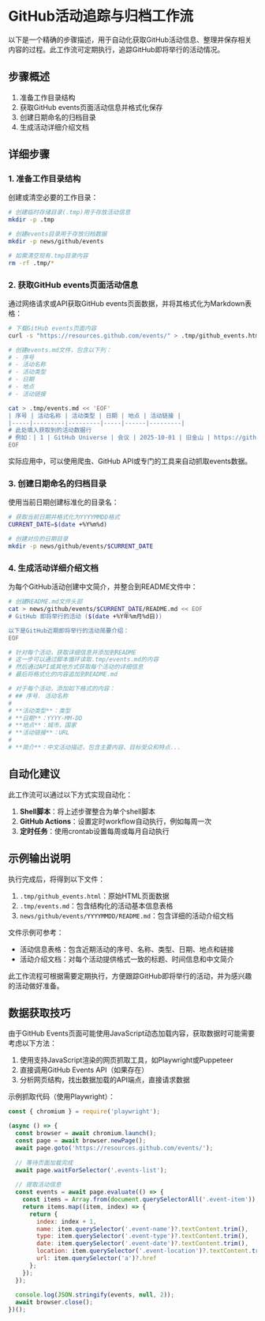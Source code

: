 # GitHub活动追踪与归档工作流

以下是一个精确的步骤描述，用于自动化获取GitHub活动信息、整理并保存相关内容的过程。此工作流可定期执行，追踪GitHub即将举行的活动情况。

## 步骤概述

1. 准备工作目录结构
2. 获取GitHub events页面活动信息并格式化保存
3. 创建日期命名的归档目录
4. 生成活动详细介绍文档

## 详细步骤

### 1. 准备工作目录结构

创建或清空必要的工作目录：

```bash
# 创建临时存储目录(.tmp)用于存放活动信息
mkdir -p .tmp

# 创建events目录用于存放归档数据
mkdir -p news/github/events

# 如需清空现有.tmp目录内容
rm -rf .tmp/*
```

### 2. 获取GitHub events页面活动信息

通过网络请求或API获取GitHub events页面数据，并将其格式化为Markdown表格：

```bash
# 下载GitHub events页面内容
curl -s "https://resources.github.com/events/" > .tmp/github_events.html

# 创建events.md文件，包含以下列：
# - 序号
# - 活动名称
# - 活动类型
# - 日期
# - 地点
# - 活动链接

cat > .tmp/events.md << 'EOF'
| 序号 | 活动名称 | 活动类型 | 日期 | 地点 | 活动链接 |
|-----|---------|---------|-----|------|---------|
# 此处填入获取到的活动数据行
# 例如：| 1 | GitHub Universe | 会议 | 2025-10-01 | 旧金山 | https://githubuniverse.com |
EOF
```

实际应用中，可以使用爬虫、GitHub API或专门的工具来自动抓取events数据。

### 3. 创建日期命名的归档目录

使用当前日期创建标准化的目录名：

```bash
# 获取当前日期并格式化为YYYYMMDD格式
CURRENT_DATE=$(date +%Y%m%d)

# 创建对应的日期目录
mkdir -p news/github/events/$CURRENT_DATE
```

### 4. 生成活动详细介绍文档

为每个GitHub活动创建中文简介，并整合到README文件中：

```bash
# 创建README.md文件头部
cat > news/github/events/$CURRENT_DATE/README.md << EOF
# GitHub 即将举行的活动 ($(date +%Y年%m月%d日))

以下是GitHub近期即将举行的活动简要介绍：
EOF

# 针对每个活动，获取详细信息并添加到README
# 这一步可以通过脚本循环读取.tmp/events.md的内容
# 然后通过API或其他方式获取每个活动的详细信息
# 最后将格式化的内容追加到README.md

# 对于每个活动，添加如下格式的内容：
# ## 序号. 活动名称
# 
# **活动类型**：类型
# **日期**：YYYY-MM-DD
# **地点**：城市，国家
# **活动链接**：URL
# 
# **简介**：中文活动描述，包含主要内容、目标受众和特点...
```

## 自动化建议

此工作流可以通过以下方式实现自动化：

1. **Shell脚本**：将上述步骤整合为单个shell脚本
2. **GitHub Actions**：设置定时workflow自动执行，例如每周一次
3. **定时任务**：使用crontab设置每周或每月自动执行

## 示例输出说明

执行完成后，将得到以下文件：

1. `.tmp/github_events.html`：原始HTML页面数据
2. `.tmp/events.md`：包含结构化的活动基本信息表格
3. `news/github/events/YYYYMMDD/README.md`：包含详细的活动介绍文档

文件示例可参考：
- 活动信息表格：包含近期活动的序号、名称、类型、日期、地点和链接
- 活动介绍文档：对每个活动提供格式一致的标题、时间信息和中文简介

此工作流程可根据需要定期执行，方便跟踪GitHub即将举行的活动，并为感兴趣的活动做好准备。

## 数据获取技巧

由于GitHub Events页面可能使用JavaScript动态加载内容，获取数据时可能需要考虑以下方法：

1. 使用支持JavaScript渲染的网页抓取工具，如Playwright或Puppeteer
2. 直接调用GitHub Events API（如果存在）
3. 分析网页结构，找出数据加载的API端点，直接请求数据

示例抓取代码（使用Playwright）：

```javascript
const { chromium } = require('playwright');

(async () => {
  const browser = await chromium.launch();
  const page = await browser.newPage();
  await page.goto('https://resources.github.com/events/');
  
  // 等待页面加载完成
  await page.waitForSelector('.events-list');
  
  // 提取活动信息
  const events = await page.evaluate(() => {
    const items = Array.from(document.querySelectorAll('.event-item'));
    return items.map((item, index) => {
      return {
        index: index + 1,
        name: item.querySelector('.event-name')?.textContent.trim(),
        type: item.querySelector('.event-type')?.textContent.trim(),
        date: item.querySelector('.event-date')?.textContent.trim(),
        location: item.querySelector('.event-location')?.textContent.trim(),
        url: item.querySelector('a')?.href
      };
    });
  });
  
  console.log(JSON.stringify(events, null, 2));
  await browser.close();
})();
``` 